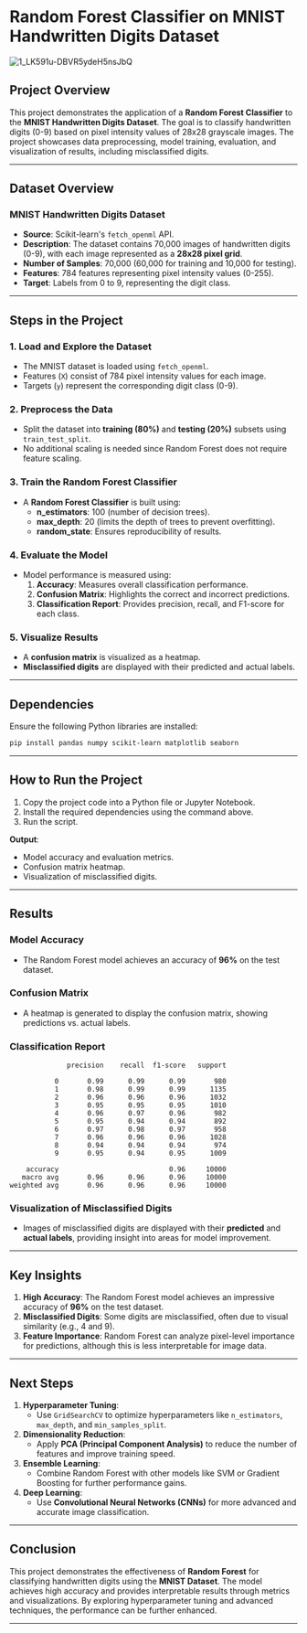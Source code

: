 # **Random Forest Classifier on MNIST Handwritten Digits Dataset**

![1_LK591u-DBVR5ydeH5nsJbQ](https://github.com/user-attachments/assets/40ca8382-9e80-4819-ab62-9aa0bc925651)


## **Project Overview**
This project demonstrates the application of a **Random Forest Classifier** to the **MNIST Handwritten Digits Dataset**. The goal is to classify handwritten digits (0-9) based on pixel intensity values of 28x28 grayscale images. The project showcases data preprocessing, model training, evaluation, and visualization of results, including misclassified digits.

---

## **Dataset Overview**

### **MNIST Handwritten Digits Dataset**
- **Source**: Scikit-learn's `fetch_openml` API.
- **Description**: The dataset contains 70,000 images of handwritten digits (0-9), with each image represented as a **28x28 pixel grid**.
- **Number of Samples**: 70,000 (60,000 for training and 10,000 for testing).
- **Features**: 784 features representing pixel intensity values (0-255).
- **Target**: Labels from 0 to 9, representing the digit class.

---

## **Steps in the Project**

### **1. Load and Explore the Dataset**
- The MNIST dataset is loaded using `fetch_openml`.
- Features (`X`) consist of 784 pixel intensity values for each image.
- Targets (`y`) represent the corresponding digit class (0-9).

### **2. Preprocess the Data**
- Split the dataset into **training (80%)** and **testing (20%)** subsets using `train_test_split`.
- No additional scaling is needed since Random Forest does not require feature scaling.

### **3. Train the Random Forest Classifier**
- A **Random Forest Classifier** is built using:
  - **n_estimators**: 100 (number of decision trees).
  - **max_depth**: 20 (limits the depth of trees to prevent overfitting).
  - **random_state**: Ensures reproducibility of results.

### **4. Evaluate the Model**
- Model performance is measured using:
  1. **Accuracy**: Measures overall classification performance.
  2. **Confusion Matrix**: Highlights the correct and incorrect predictions.
  3. **Classification Report**: Provides precision, recall, and F1-score for each class.

### **5. Visualize Results**
- A **confusion matrix** is visualized as a heatmap.
- **Misclassified digits** are displayed with their predicted and actual labels.

---

## **Dependencies**
Ensure the following Python libraries are installed:
```bash
pip install pandas numpy scikit-learn matplotlib seaborn
```

---

## **How to Run the Project**
1. Copy the project code into a Python file or Jupyter Notebook.
2. Install the required dependencies using the command above.
3. Run the script.

**Output**:
- Model accuracy and evaluation metrics.
- Confusion matrix heatmap.
- Visualization of misclassified digits.

---

## **Results**

### **Model Accuracy**
- The Random Forest model achieves an accuracy of **96%** on the test dataset.

### **Confusion Matrix**
- A heatmap is generated to display the confusion matrix, showing predictions vs. actual labels.

### **Classification Report**
```
              precision    recall  f1-score   support

           0       0.99      0.99      0.99       980
           1       0.98      0.99      0.99      1135
           2       0.96      0.96      0.96      1032
           3       0.95      0.95      0.95      1010
           4       0.96      0.97      0.96       982
           5       0.95      0.94      0.94       892
           6       0.97      0.98      0.97       958
           7       0.96      0.96      0.96      1028
           8       0.94      0.94      0.94       974
           9       0.95      0.94      0.95      1009

    accuracy                           0.96     10000
   macro avg       0.96      0.96      0.96     10000
weighted avg       0.96      0.96      0.96     10000
```

### **Visualization of Misclassified Digits**
- Images of misclassified digits are displayed with their **predicted** and **actual labels**, providing insight into areas for model improvement.

---

## **Key Insights**
1. **High Accuracy**: The Random Forest model achieves an impressive accuracy of **96%** on the test dataset.
2. **Misclassified Digits**: Some digits are misclassified, often due to visual similarity (e.g., 4 and 9).
3. **Feature Importance**: Random Forest can analyze pixel-level importance for predictions, although this is less interpretable for image data.

---

## **Next Steps**
1. **Hyperparameter Tuning**:
   - Use `GridSearchCV` to optimize hyperparameters like `n_estimators`, `max_depth`, and `min_samples_split`.
2. **Dimensionality Reduction**:
   - Apply **PCA (Principal Component Analysis)** to reduce the number of features and improve training speed.
3. **Ensemble Learning**:
   - Combine Random Forest with other models like SVM or Gradient Boosting for further performance gains.
4. **Deep Learning**:
   - Use **Convolutional Neural Networks (CNNs)** for more advanced and accurate image classification.

---

## **Conclusion**
This project demonstrates the effectiveness of **Random Forest** for classifying handwritten digits using the **MNIST Dataset**. The model achieves high accuracy and provides interpretable results through metrics and visualizations. By exploring hyperparameter tuning and advanced techniques, the performance can be further enhanced.

---

